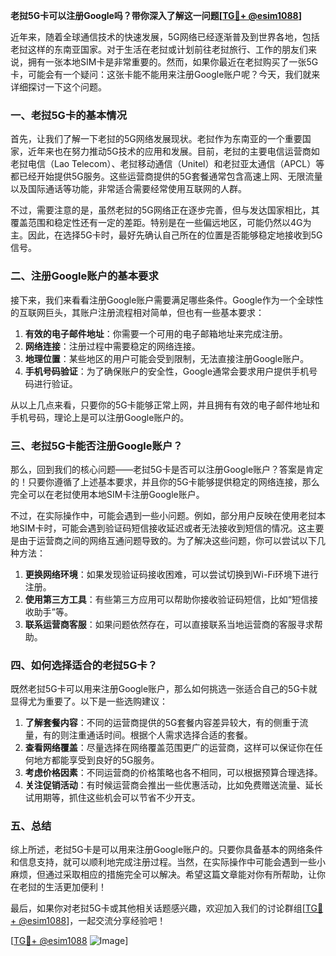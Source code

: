 **老挝5G卡可以注册Google吗？带你深入了解这一问题[[TG💪+ @esim1088](https://t.me/s/esim1088)]**

近年来，随着全球通信技术的快速发展，5G网络已经逐渐普及到世界各地，包括老挝这样的东南亚国家。对于生活在老挝或计划前往老挝旅行、工作的朋友们来说，拥有一张本地SIM卡是非常重要的。然而，如果你最近在老挝购买了一张5G卡，可能会有一个疑问：这张卡能不能用来注册Google账户呢？今天，我们就来详细探讨一下这个问题。

### 一、老挝5G卡的基本情况

首先，让我们了解一下老挝的5G网络发展现状。老挝作为东南亚的一个重要国家，近年来也在努力推动5G技术的应用和发展。目前，老挝的主要电信运营商如老挝电信（Lao Telecom）、老挝移动通信（Unitel）和老挝亚太通信（APCL）等都已经开始提供5G服务。这些运营商提供的5G套餐通常包含高速上网、无限流量以及国际通话等功能，非常适合需要经常使用互联网的人群。

不过，需要注意的是，虽然老挝的5G网络正在逐步完善，但与发达国家相比，其覆盖范围和稳定性还有一定的差距。特别是在一些偏远地区，可能仍然以4G为主。因此，在选择5G卡时，最好先确认自己所在的位置是否能够稳定地接收到5G信号。

### 二、注册Google账户的基本要求

接下来，我们来看看注册Google账户需要满足哪些条件。Google作为一个全球性的互联网巨头，其账户注册流程相对简单，但也有一些基本要求：

1. **有效的电子邮件地址**：你需要一个可用的电子邮箱地址来完成注册。
2. **网络连接**：注册过程中需要稳定的网络连接。
3. **地理位置**：某些地区的用户可能会受到限制，无法直接注册Google账户。
4. **手机号码验证**：为了确保账户的安全性，Google通常会要求用户提供手机号码进行验证。

从以上几点来看，只要你的5G卡能够正常上网，并且拥有有效的电子邮件地址和手机号码，理论上是可以注册Google账户的。

### 三、老挝5G卡能否注册Google账户？

那么，回到我们的核心问题——老挝5G卡是否可以注册Google账户？答案是肯定的！只要你遵循了上述基本要求，并且你的5G卡能够提供稳定的网络连接，那么完全可以在老挝使用本地SIM卡注册Google账户。

不过，在实际操作中，可能会遇到一些小问题。例如，部分用户反映在使用老挝本地SIM卡时，可能会遇到验证码短信接收延迟或者无法接收到短信的情况。这主要是由于运营商之间的网络互通问题导致的。为了解决这些问题，你可以尝试以下几种方法：

1. **更换网络环境**：如果发现验证码接收困难，可以尝试切换到Wi-Fi环境下进行注册。
2. **使用第三方工具**：有些第三方应用可以帮助你接收验证码短信，比如“短信接收助手”等。
3. **联系运营商客服**：如果问题依然存在，可以直接联系当地运营商的客服寻求帮助。

### 四、如何选择适合的老挝5G卡？

既然老挝5G卡可以用来注册Google账户，那么如何挑选一张适合自己的5G卡就显得尤为重要了。以下是一些选购建议：

1. **了解套餐内容**：不同的运营商提供的5G套餐内容差异较大，有的侧重于流量，有的则注重通话时间。根据个人需求选择合适的套餐。
2. **查看网络覆盖**：尽量选择在网络覆盖范围更广的运营商，这样可以保证你在任何地方都能享受到良好的5G服务。
3. **考虑价格因素**：不同运营商的价格策略也各不相同，可以根据预算合理选择。
4. **关注促销活动**：有时候运营商会推出一些优惠活动，比如免费赠送流量、延长试用期等，抓住这些机会可以节省不少开支。

### 五、总结

综上所述，老挝5G卡是可以用来注册Google账户的。只要你具备基本的网络条件和信息支持，就可以顺利地完成注册过程。当然，在实际操作中可能会遇到一些小麻烦，但通过采取相应的措施完全可以解决。希望这篇文章能对你有所帮助，让你在老挝的生活更加便利！

最后，如果你对老挝5G卡或其他相关话题感兴趣，欢迎加入我们的讨论群组[[TG💪+ @esim1088](https://t.me/s/esim1088)]，一起交流分享经验吧！

[[TG💪+ @esim1088](https://t.me/s/esim1088) ![Image](https://i.postimg.cc/4NQfJmqS/Snipaste-2025-05-13-00-14-12.png)]